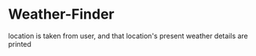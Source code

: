 # Weather-Finder
location is taken from user, and that location's present weather details are printed
